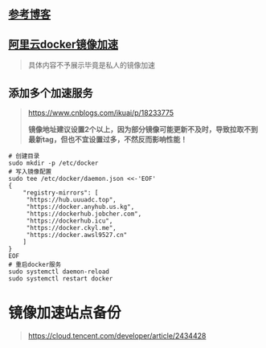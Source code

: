 ## [参考博客](https://www.yuque.com/bogeit/public/geevhmxgxzoe6x8b)

## [阿里云docker镜像加速](https://cr.console.aliyun.com/cn-shanghai/instances/mirrors)

> 具体内容不予展示毕竟是私人的镜像加速

##  添加多个加速服务

> https://www.cnblogs.com/ikuai/p/18233775
>
> **镜像地址建议设置2个以上，因为部分镜像可能更新不及时，导致拉取不到最新tag，但也不宜设置过多，不然反而影响性能！**

```shell
# 创建目录
sudo mkdir -p /etc/docker
# 写入镜像配置
sudo tee /etc/docker/daemon.json <<-'EOF'
{
    "registry-mirrors": [
     "https://hub.uuuadc.top",
     "https://docker.anyhub.us.kg",
     "https://dockerhub.jobcher.com",
     "https://dockerhub.icu",
     "https://docker.ckyl.me",
     "https://docker.awsl9527.cn"
    ]
}
EOF
# 重启docker服务
sudo systemctl daemon-reload
sudo systemctl restart docker
```

# 镜像加速站点备份

> https://cloud.tencent.com/developer/article/2434428

